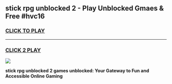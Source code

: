 
## stick rpg unblocked 2 - Play Unblocked Gmaes & Free #hvc16
<h3>
<a href="https://news.freeplayer.one?title=stick_rpg_unblocked_2&ref=24F">CLICK TO PLAY</a></h3>
<hr>

<h3>
<a href="https://news.freeplayer.one?title=stick_rpg_unblocked_2&ref=24F">CLICK 2 PLAY</a>
  
</h3>

<a href="https://news.freeplayer.one?title=stick_rpg_unblocked_2&ref=24F/"><img src="https://clearcache.store/games.png"></a>


**stick rpg unblocked 2 games unblocked: Your Gateway to Fun and Accessible Online Gaming**
